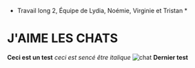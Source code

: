 * Travail long 2, Équipe de Lydia, Noémie, Virginie et Tristan *
# J'AIME LES CHATS 
**Ceci est un test**
*ceci est sencé être italique*
![chat](./src/assets/img/album1.png)
**Dernier test**